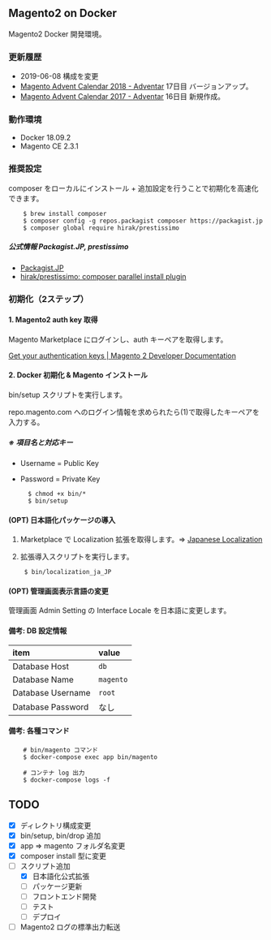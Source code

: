 ## Magento2 on Docker
Magento2 Docker 開発環境。

### 更新履歴
- 2019-06-08 構成を変更
- [Magento Advent Calendar 2018 - Adventar](https://adventar.org/calendars/3176) 17日目 バージョンアップ。
- [Magento Advent Calendar 2017 - Adventar](https://adventar.org/calendars/2349) 16日目 新規作成。

### 動作環境
- Docker 18.09.2
- Magento CE 2.3.1

### 推奨設定
composer をローカルにインストール + 追加設定を行うことで初期化を高速化できます。

        $ brew install composer
        $ composer config -g repos.packagist composer https://packagist.jp
        $ composer global require hirak/prestissimo

##### 公式情報 Packagist.JP, prestissimo
- [Packagist.JP](https://packagist.jp/)
- [hirak/prestissimo: composer parallel install plugin](https://github.com/hirak/prestissimo)

### 初期化（2ステップ）
#### 1. Magento2 auth key 取得
Magento Marketplace にログインし、auth キーペアを取得します。

[Get your authentication keys | Magento 2 Developer Documentation](https://devdocs.magento.com/guides/v2.3/install-gde/prereq/connect-auth.html)

#### 2. Docker 初期化 & Magento インストール
bin/setup スクリプトを実行します。

repo.magento.com へのログイン情報を求められたら(1)で取得したキーペアを入力する。

##### ※ 項目名と対応キー
- Username = Public Key
- Password = Private Key

        $ chmod +x bin/*
        $ bin/setup

#### (OPT) 日本語化パッケージの導入

1. Marketplace で Localization 拡張を取得します。=> [Japanese Localization](https://marketplace.magento.com/community-engineering-japan-common.html)
2. 拡張導入スクリプトを実行します。

        $ bin/localization_ja_JP

#### (OPT) 管理画面表示言語の変更
管理画面 Admin Setting の Interface Locale を日本語に変更します。

#### 備考: DB 設定情報

| item | value |
|:--|:--|
| Database Host | `db` |
| Database Name | `magento` |
| Database Username | `root` |
| Database Password | なし |

#### 備考: 各種コマンド

        # bin/magento コマンド
        $ docker-compose exec app bin/magento

        # コンテナ log 出力
        $ docker-compose logs -f

## TODO
- [x] ディレクトリ構成変更
- [x] bin/setup, bin/drop 追加
- [x] app => magento フォルダ名変更
- [x] composer install 型に変更
- [ ] スクリプト追加
    - [x] 日本語化公式拡張
    - [ ] パッケージ更新
    - [ ] フロントエンド開発
    - [ ] テスト
    - [ ] デプロイ
- [ ] Magento2 ログの標準出力転送